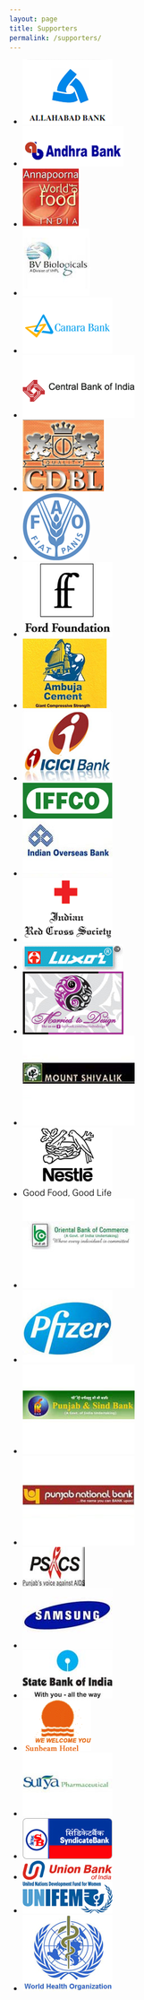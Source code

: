 ```yaml
---
layout: page
title: Supporters
permalink: /supporters/
---
```


<ul class="supporters">
<li>
<div class="img-gal">
<div class="img-cont"><img title="Allahabad Bank" src="/images/supporters/allahabadbank.png" alt="Allahabad Bank logo" /> <span>&nbsp;</span></div>
</div>
</li>
<li>
<div class="img-gal">
<div class="img-cont"><img title="Andhra Bank" src="/images/supporters/andhra-bank.gif" alt="Andhra Bank logo" /> <span>&nbsp;</span></div>
</div>
</li>
<li>
<div class="img-gal">
<div class="img-cont"><img title="Annapurann World Food" src="/images/supporters/annapurna.jpg" alt="Annapurann World Food logo" /> <span>&nbsp;</span></div>
</div>
</li>
<li>
<div class="img-gal">
<div class="img-cont"><img title="BV Biologicals" src="/images/supporters/biologycal_logo.jpg" alt="BV Biologicals logo" /> <span>&nbsp;</span></div>
</div>
</li>
<li>
<div class="img-gal">
<div class="img-cont"><img title="Canara Bank" src="/images/supporters/canarap.bmp" alt="Canara Bank logo" /> <span>&nbsp;</span></div>
</div>
</li>
<li>
<div class="img-gal">
<div class="img-cont"><img title="Central Bank of India" src="/images/supporters/Central_Bank_of_India-logo-703E32AC90-seeklogo.com.gif" alt="Central Bank of India logo" /> <span>&nbsp;</span></div>
</div>
</li>
<li>
<div class="img-gal">
<div class="img-cont"><img title="Chandigarh Distillers &amp; Bottlers Ltd" src="/images/supporters/cdblindia.png" alt="Chandigarh Distillers &amp; Bottlers Ltd logo" /> <span>&nbsp;</span></div>
</div>
</li>
<li>
<div class="img-gal">
<div class="img-cont"><img title="Food &amp; Agriculture Organization of the United Nations (FAO)" src="/images/supporters/226px-fao_logo.png" alt="Food &amp; Agriculture Organization of the United Nations (FAO) logo" /> <span>&nbsp;</span></div>
</div>
</li>
<li>
<div class="img-gal">
<div class="img-cont"><img title="Ford Foundation" src="/images/supporters/ford_foundation.jpg" alt="Ford Foundation logo" /> <span>&nbsp;</span></div>
</div>
</li>
<li>
<div class="img-gal">
<div class="img-cont"><img title="Gujrat Ambuja Cements, Ltd." src="/images/supporters/ambujacement.jpg" alt="Gujrat Ambuja Cements, Ltd. logo" /> <span>&nbsp;</span></div>
</div>
</li>
<li>
<div class="img-gal">
<div class="img-cont"><img title="ICICI Bank" src="/images/supporters/icici-bank.jpg" alt="ICICI Bank logo" /> <span>&nbsp;</span></div>
</div>
</li>
<li>
<div class="img-gal">
<div class="img-cont"><img title="Indian Farmers Fertilization Cooperative, Ltd." src="/images/supporters/iffco_logo.jpg" alt="Indian Farmers Fertilization Cooperative, Ltd. logo" /> <span>&nbsp;</span></div>
</div>
</li>
<li>
<div class="img-gal">
<div class="img-cont"><img title="Indian Overseas Bank" src="/images/supporters/indianoverseasbank.jpg" alt="Indian Overseas Bank logo" /> <span>&nbsp;</span></div>
</div>
</li>
<li>
<div class="img-gal">
<div class="img-cont"><img title="Indian Red Cross Society, Punjab" src="/images/supporters/indianredCrosssociety.png" alt="Indian Red Cross Society, Punjab logo" /> <span>&nbsp;</span></div>
</div>
</li>
<li>
<div class="img-gal">
<div class="img-cont"><img title="Luxor Writing Instruments, Ltd" src="/images/supporters/luxor-pens.thumbnail.gif" alt="Luxor Writing Instruments, Ltd logo" /> <span>&nbsp;</span></div>
</div>
</li>
<li>
<div class="img-gal">
<div class="img-cont"><img title="Married to Design " src="/images/supporters/married-to-design.jpg" alt="Married to Design  logo" /> <span>&nbsp;</span></div>
</div>
</li>
<li>
<div class="img-gal">
<div class="img-cont"><img title="Mount Shivalik Breweries Ltd" src="/images/supporters/mountshivalikbreweries.jpg" alt="Mount Shivalik Breweries Ltd logo" /> <span>&nbsp;</span></div>
</div>
</li>
<li>
<div class="img-gal">
<div class="img-cont"><img title="Nestle" src="/images/supporters/logo-nestle.jpg" alt="Nestle logo" /> <span>&nbsp;</span></div>
</div>
</li>
<li>
<div class="img-gal">
<div class="img-cont"><img title="Oriental Bank of Commerce" src="/images/supporters/orientalbankofcommerceindialogo.jpg" alt="Oriental Bank of Commerce logo" /> <span>&nbsp;</span></div>
</div>
</li>
<li>
<div class="img-gal">
<div class="img-cont"><img title="Pfizer" src="/images/supporters/pfizer_200x200.jpg" alt="Pfizer logo" /> <span>&nbsp;</span></div>
</div>
</li>
<li>
<div class="img-gal">
<div class="img-cont"><img title="Punjab &amp; Sind Bank" src="/images/supporters/punjabsindbanklogo.jpg" alt="Punjab &amp; Sind Bank logo" /> <span>&nbsp;</span></div>
</div>
</li>
<li>
<div class="img-gal">
<div class="img-cont"><img title="Punjab National Bank" src="/images/supporters/pnb.jpg" alt="Punjab National Bank logo" /> <span>&nbsp;</span></div>
</div>
</li>
<li>
<div class="img-gal">
<div class="img-cont"><img title="Punjab State AIDS Control Society" src="/images/supporters/punjab state aids control society.jpg" alt="Punjab State AIDS Control Society logo" /> <span>&nbsp;</span></div>
</div>
</li>
<li>
<div class="img-gal">
<div class="img-cont"><img title="Samsung India Electronics, Ltd. " src="/images/supporters/samsung-logo-pro_00FA000000227301.jpg" alt="Samsung India Electronics, Ltd.  logo" /> <span>&nbsp;</span></div>
</div>
</li>
<li>
<div class="img-gal">
<div class="img-cont"><img title="State Bank of India " src="/images/supporters/state-bank-of-india.jpg" alt="State Bank of India  logo" /> <span>&nbsp;</span></div>
</div>
</li>
<li>
<div class="img-gal">
<div class="img-cont"><img title="Sunbeam Hotel " src="/images/supporters/sunbeamlogo.gif" alt="Sunbeam Hotel  logo" /> <span>&nbsp;</span></div>
</div>
</li>
<li>
<div class="img-gal">
<div class="img-cont"><img title="Surya Pharmaceutical, Ltd. " src="/images/supporters/surya_pharma.jpg" alt="Surya Pharmaceutical, Ltd.  logo" /> <span>&nbsp;</span></div>
</div>
</li>
<li>
<div class="img-gal">
<div class="img-cont"><img title="Syndicate Bank " src="/images/supporters/syndicate-bank.jpg" alt="Syndicate Bank  logo" /> <span>&nbsp;</span></div>
</div>
</li>
<li>
<div class="img-gal">
<div class="img-cont"><img title="Union Bank of India " src="/images/supporters/union-bank-of-india1.gif" alt="Union Bank of India  logo" /> <span>&nbsp;</span></div>
</div>
</li>
<li>
<div class="img-gal">
<div class="img-cont"><img title="United Nations Development Fund for Women (UNIFEM) " src="/images/supporters/unifem.jpg" alt="United Nations Development Fund for Women (UNIFEM)  logo" /> <span>&nbsp;</span></div>
</div>
</li>
<li>
<div class="img-gal">
<div class="img-cont"><img title="World Health Organization (WHO) " src="/images/supporters/who5.jpg" alt="World Health Organization (WHO)  logo" /> <span>&nbsp;</span></div>
</div>
</li>
</ul>
